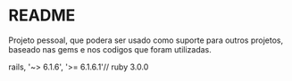 # README

Projeto pessoal, que podera ser usado como suporte para outros projetos, baseado nas gems e nos codigos que foram utilizadas.

rails, '~> 6.1.6', '>= 6.1.6.1'//
ruby 3.0.0
